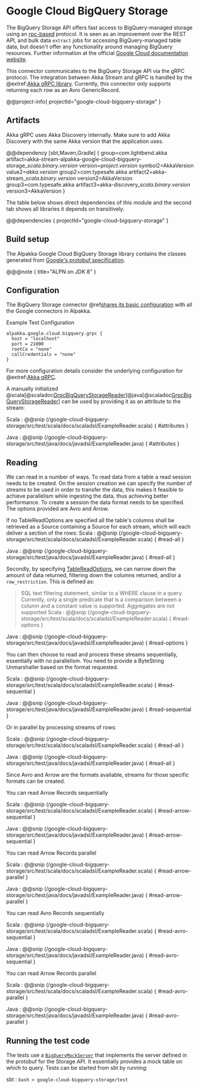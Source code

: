 # Google Cloud BigQuery Storage

The BigQuery Storage API offers fast access to BigQuery-managed storage using an [rpc-based](https://cloud.google.com/bigquery/docs/reference/storage/rpc) protocol.
It is seen as an improvement over the REST API, and bulk data `extract` jobs for accessing BigQuery-managed table data, but doesn't offer any functionality around managing BigQuery resources.
Further information at the official [Google Cloud documentation website](https://cloud.google.com/bigquery/docs/reference/storage).

This connector communicates to the BigQuery Storage API via the gRPC protocol. The integration between Akka Stream and gRPC is handled by the
@extref:[Akka gRPC library](akka-grpc:/). Currently, this connector only supports returning each row as an Avro GenericRecord.

@@project-info{ projectId="google-cloud-bigquery-storage" }

## Artifacts

Akka gRPC uses Akka Discovery internally. Make sure to add Akka Discovery with the same Akka version that the application uses.

@@dependency [sbt,Maven,Gradle] {
  group=com.lightbend.akka
  artifact=akka-stream-alpakka-google-cloud-bigquery-storage_$scala.binary.version$
  version=$project.version$
  symbol2=AkkaVersion
  value2=$akka.version$
  group2=com.typesafe.akka
  artifact2=akka-stream_$scala.binary.version$
  version2=AkkaVersion
  group3=com.typesafe.akka
  artifact3=akka-discovery_$scala.binary.version$
  version3=AkkaVersion
}

The table below shows direct dependencies of this module and the second tab shows all libraries it depends on transitively.

@@dependencies { projectId="google-cloud-bigquery-storage" }

## Build setup

The Alpakka Google Cloud BigQuery Storage library contains the classes generated from [Google's protobuf specification](https://github.com/googleapis/java-bigquerystorage/tree/master/proto-google-cloud-bigquerystorage-v1).

@@@note { title="ALPN on JDK 8" }

## Configuration

The BigQuery Storage connector @ref[shares its basic configuration](google-common.md) with all the Google connectors in Alpakka.

Example Test Configuration
```
alpakka.google.cloud.bigquery.grpc {
  host = "localhost"
  port = 21000
  rootCa = "none"
  callCredentials = "none"
}
```

For more configuration details consider the underlying configuration for @extref:[Akka gRPC](akka-grpc:/client/configuration.html).

A manually initialized @scala[@scaladoc[GrpcBigQueryStorageReader](akka.stream.alpakka.googlecloud.bigquery.storage.scaladsl.GrpcBigQueryStorageReader)]@java[@scaladoc[GrpcBigQueryStorageReader](akka.stream.alpakka.googlecloud.bigquery.storage.javadsl.GrpcBigQueryStorageReader)] can be used by providing it as an attribute to the stream:

Scala
: @@snip (/google-cloud-bigquery-storage/src/test/scala/docs/scaladsl/ExampleReader.scala) { #attributes }

Java
: @@snip (/google-cloud-bigquery-storage/src/test/java/docs/javadsl/ExampleReader.java) { #attributes }

## Reading

We can read in a number of ways. To read data from a table a read session needs to be created. 
On the session creation we can specify the number of streams to be used in order to transfer the data, this makes it feasible to achieve parallelism while ingesting the data, thus achieving better performance.
To create a session the data format needs to be specified. The options provided are Avro and Arrow.

If no TableReadOptions are specified all the table's columns shall be retrieved as a Source containing a Source for each stream, which will each deliver a section of the rows:
Scala
: @@snip (/google-cloud-bigquery-storage/src/test/scala/docs/scaladsl/ExampleReader.scala) { #read-all }

Java
: @@snip (/google-cloud-bigquery-storage/src/test/java/docs/javadsl/ExampleReader.java) { #read-all }

Secondly, by specifying [TableReadOptions](https://cloud.google.com/bigquery/docs/reference/storage/rpc/google.cloud.bigquery.storage.v1#tablereadoptions), we can narrow down the amount of data returned, filtering down the columns returned, and/or a `row_restriction`. This is defined as:
> SQL text filtering statement, similar to a WHERE clause in a query. Currently, only a single predicate that is a comparison between a column and a constant value is supported. Aggregates are not supported
Scala
: @@snip (/google-cloud-bigquery-storage/src/test/scala/docs/scaladsl/ExampleReader.scala) { #read-options }

Java
: @@snip (/google-cloud-bigquery-storage/src/test/java/docs/javadsl/ExampleReader.java) { #read-options }

You can then choose to read and process these streams sequentially, essentially with no parallelism. You need to provide a ByteString Unmarshaller based on the format requested.

Scala
: @@snip (/google-cloud-bigquery-storage/src/test/scala/docs/scaladsl/ExampleReader.scala) { #read-sequential }

Java
: @@snip (/google-cloud-bigquery-storage/src/test/java/docs/javadsl/ExampleReader.java) { #read-sequential }

Or in parallel by processing streams of rows:

Scala
: @@snip (/google-cloud-bigquery-storage/src/test/scala/docs/scaladsl/ExampleReader.scala) { #read-all }

Java
: @@snip (/google-cloud-bigquery-storage/src/test/java/docs/javadsl/ExampleReader.java) { #read-all }

Since Avro and Arrow are the formats available, streams for those specific formats can be created.

You can read Arrow Records sequentially

Scala
: @@snip (/google-cloud-bigquery-storage/src/test/scala/docs/scaladsl/ExampleReader.scala) { #read-arrow-sequential }

Java
: @@snip (/google-cloud-bigquery-storage/src/test/java/docs/javadsl/ExampleReader.java) { #read-arrow-sequential }

You can read Arrow Records parallel

Scala
: @@snip (/google-cloud-bigquery-storage/src/test/scala/docs/scaladsl/ExampleReader.scala) { #read-arrow-parallel }

Java
: @@snip (/google-cloud-bigquery-storage/src/test/java/docs/javadsl/ExampleReader.java) { #read-arrow-parallel }

You can read Avro Records sequentially

Scala
: @@snip (/google-cloud-bigquery-storage/src/test/scala/docs/scaladsl/ExampleReader.scala) { #read-avro-sequential }

Java
: @@snip (/google-cloud-bigquery-storage/src/test/java/docs/javadsl/ExampleReader.java) { #read-avro-sequential }

You can read Arrow Records parallel

Scala
: @@snip (/google-cloud-bigquery-storage/src/test/scala/docs/scaladsl/ExampleReader.scala) { #read-avro-parallel }

Java
: @@snip (/google-cloud-bigquery-storage/src/test/java/docs/javadsl/ExampleReader.java) { #read-avro-parallel }



## Running the test code
The tests use a [`BigQueryMockServer`](/google-cloud-bigquery-storage/src/test/scala/akka/stream/alpakka/bigquery/storage/mock/BigQueryMockServer.scala) that implements the server defined in the protobuf for the Storage API. It essentially provides a mock table on which to query.
Tests can be started from sbt by running:

sbt
:   ```bash
    > google-cloud-bigquery-storage/test
    ```
